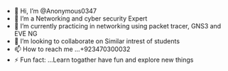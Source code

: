 - 👋 Hi, I’m @Anonymous0347
- 👀 I’m a Networking and cyber security Expert
- 🌱 I’m currently practicing in networking using packet tracer, GNS3 and EVE NG
- 💞️ I’m looking to collaborate on Similar intrest of students 
- 📫 How to reach me ...+923470300032 
- ⚡ Fun fact: ...Learn togather have fun and explore new things 

<!---
Anonymous0347/Anonymous0347 is a ✨ special ✨ repository because its `README.md` (this file) appears on your GitHub profile.
You can click the Preview link to take a look at your changes.
--->

